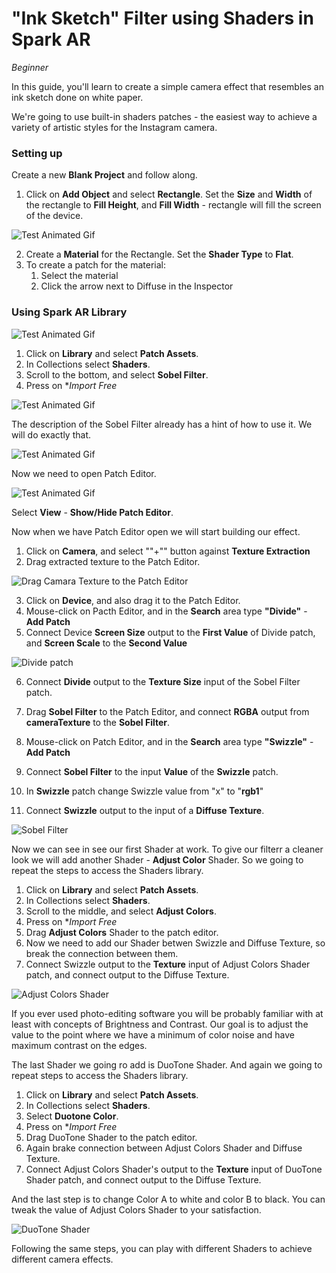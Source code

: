 # "Ink Sketch" Filter using Shaders in Spark AR
*Beginner*

In this guide, you'll learn to create a simple camera effect that resembles an ink sketch done on white paper.

We're going to use built-in shaders patches - the easiest way to achieve a variety of artistic styles for the Instagram camera.

### Setting up

Create a new **Blank Project** and follow along.

1. Click on **Add Object** and select **Rectangle**. Set the **Size** and **Width** of the rectangle to **Fill Height**, and **Fill Width** - rectangle will fill the screen of the device.

![Test Animated Gif](/tutorial-img/fill-width.gif)

2. Create a **Material** for the Rectangle. Set the **Shader Type** to **Flat**.
3. To create a patch for the material:
   1. Select the material
   2. Click the arrow next to Diffuse in the Inspector

### Using Spark AR Library

![Test Animated Gif](/tutorial-img/library.png)

1. Click on **Library** and select **Patch Assets**. 
2. In Collections select **Shaders**.
3. Scroll to the bottom, and select **Sobel Filter**.
4. Press on **Import Free*

![Test Animated Gif](/tutorial-img/AR-Library-Sobel-filter3.gif)

The description of the Sobel Filter already has a hint of how to use it. We will do exactly that.

![Test Animated Gif](/tutorial-img/sobel-screen.png)

Now we need to open Patch Editor.

![Test Animated Gif](/tutorial-img/view-patch-editor.png)

Select **View** - **Show/Hide Patch Editor**.

Now when we have Patch Editor open we will start building our effect.

1. Click on **Camera**, and select ""+"" button against **Texture Extraction**
2. Drag extracted texture to the Patch Editor.

![Drag Camara Texture to the Patch Editor](/tutorial-img/camera-texture-drag.gif)

3. Click on **Device**, and also drag it to the Patch Editor.
4. Mouse-click on Pacth Editor, and in the **Search** area type **"Divide"** - **Add Patch**
5. Connect Device **Screen Size** output to the **First Value** of Divide patch, and **Screen Scale** to the  **Second Value**

![Divide patch](/tutorial-img/divide-conect.gif)

6. Connect **Divide** output to the **Texture Size** input of the Sobel Filter patch. 

7. Drag **Sobel Filter** to the Patch Editor, and connect **RGBA** output from **cameraTexture** to the **Sobel Filter**.
8. Mouse-click on Patch Editor, and in the **Search** area type **"Swizzle"** - **Add Patch**
9. Connect **Sobel Filter** to the input **Value** of the **Swizzle** patch.
10. In **Swizzle** patch change Swizzle value from "x" to "**rgb1**"
11. Connect **Swizzle** output to the input of a **Diffuse Texture**.

![Sobel Filter](/tutorial-img/sobel-filter-preview.png)

Now we can see in see our first Shader at work.
To give our filterr a cleaner look we will add another Shader - **Adjust Color** Shader. So we going to repeat the steps to access the Shaders library.

1. Click on **Library** and select **Patch Assets**. 
2. In Collections select **Shaders**.
3. Scroll to the middle, and select **Adjust Colors**.
4. Press on **Import Free*
5. Drag **Adjust Colors** Shader to the patch editor.
6. Now we need to add our Shader betwen Swizzle and Diffuse Texture, so break the connection between them. 
7. Connect Swizzle output to the **Texture** input of Adjust Colors Shader patch, and connect output to the Diffuse Texture.

![Adjust Colors Shader](/tutorial-img/adjust-color-shader.png)

If you ever used photo-editing software you will be probably familiar with at least with concepts of Brightness and Contrast.
Our goal is to adjust the value to the point where we have a minimum of color noise and have maximum contrast on the edges.

The last Shader we going ro add is DuoTone Shader. And again we going to repeat steps to access the Shaders library.

1. Click on **Library** and select **Patch Assets**. 
2. In Collections select **Shaders**.
3. Select **Duotone Color**.
4. Press on **Import Free*
5. Drag DuoTone Shader to the patch editor.
6. Again brake connection between Adjust Colors Shader and Diffuse Texture.
7. Connect Adjust Colors Shader's output to the **Texture** input of DuoTone Shader patch, and connect output to the Diffuse Texture.

And the last step is to change Color A to white and color B to black. You can tweak the value of Adjust Colors Shader to your satisfaction.

![DuoTone Shader](/tutorial-img/duotone-shader.png)

Following the same steps, you can play with different Shaders to  achieve different camera effects.




